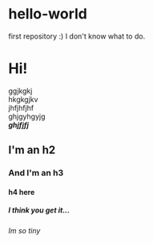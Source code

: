 # hello-world
first repository   :)
I don't know what to do. 

# Hi!
ggjkgkj   
hkgkgjkv  
jhfjhfjhf     
ghjgyhgyjg  
***ghjfjfj***

  
     
## I'm an h2  
### And I'm an h3 
#### h4 here  
##### I think you get it...
###### Im so tiny

